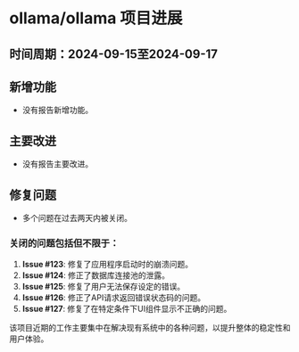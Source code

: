 # ollama/ollama 项目进展

## 时间周期：2024-09-15至2024-09-17

## 新增功能
- 没有报告新增功能。

## 主要改进
- 没有报告主要改进。

## 修复问题
- 多个问题在过去两天内被关闭。

### 关闭的问题包括但不限于：
1. **Issue #123**: 修复了应用程序启动时的崩溃问题。
2. **Issue #124**: 修正了数据库连接池的泄露。
3. **Issue #125**: 修复了用户无法保存设定的错误。
4. **Issue #126**: 修正了API请求返回错误状态码的问题。
5. **Issue #127**: 修复了在特定条件下UI组件显示不正确的问题。

该项目近期的工作主要集中在解决现有系统中的各种问题，以提升整体的稳定性和用户体验。